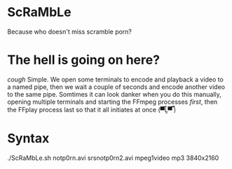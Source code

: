 # ScRaMbLe
Because who doesn't miss scramble porn?

# The hell is going on here?
*cough* Simple. We open some terminals to encode and playback a video to a named pipe, then we wait a couple of seconds and encode another video to the same pipe. Somtimes it can look danker when you do this manually, opening multiple terminals and starting the FFmpeg processes *first*, then the FFplay process last so that it all initiates at once (▀̿Ĺ̯▀̿ ̿)

# Syntax
./ScRaMbLe.sh notp0rn.avi srsnotp0rn2.avi mpeg1video mp3 3840x2160
